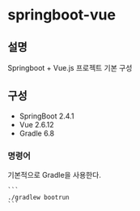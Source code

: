 # springboot-vue

## 설명

Springboot + Vue.js 프로젝트 기본 구성

## 구성

* SpringBoot 2.4.1
* Vue 2.6.12
* Gradle 6.8

### 명령어

기본적으로 Gradle을 사용한다.

    ```
    ./gradlew bootrun
    ```
